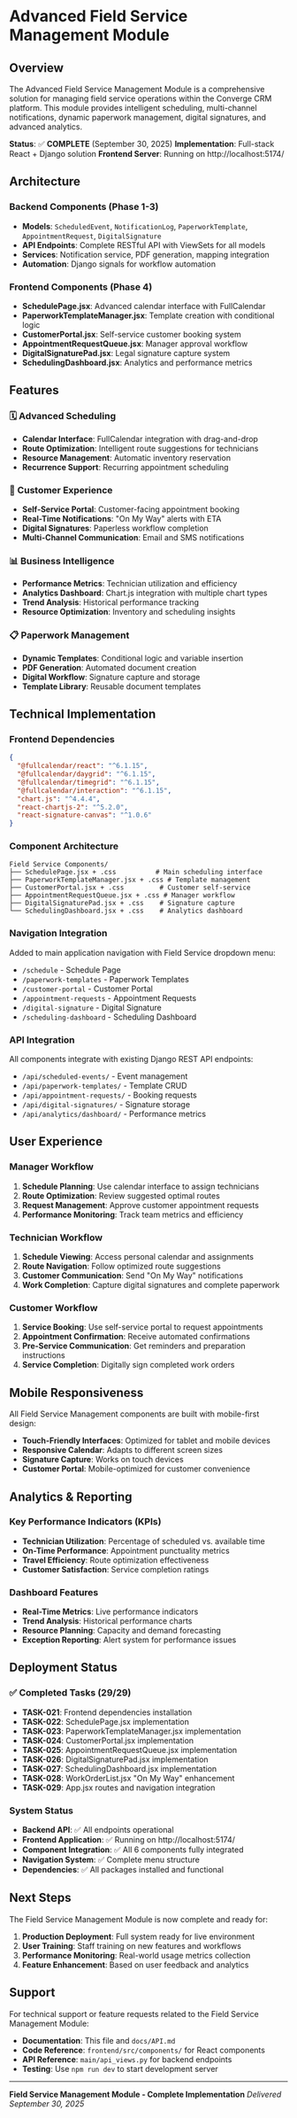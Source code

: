# Advanced Field Service Management Module

## Overview

The Advanced Field Service Management Module is a comprehensive solution for managing field service operations within the Converge CRM platform. This module provides intelligent scheduling, multi-channel notifications, dynamic paperwork management, digital signatures, and advanced analytics.

**Status**: ✅ **COMPLETE** (September 30, 2025)
**Implementation**: Full-stack React + Django solution
**Frontend Server**: Running on http://localhost:5174/

## Architecture

### Backend Components (Phase 1-3)
- **Models**: `ScheduledEvent`, `NotificationLog`, `PaperworkTemplate`, `AppointmentRequest`, `DigitalSignature`
- **API Endpoints**: Complete RESTful API with ViewSets for all models
- **Services**: Notification service, PDF generation, mapping integration
- **Automation**: Django signals for workflow automation

### Frontend Components (Phase 4)
- **SchedulePage.jsx**: Advanced calendar interface with FullCalendar
- **PaperworkTemplateManager.jsx**: Template creation with conditional logic
- **CustomerPortal.jsx**: Self-service customer booking system
- **AppointmentRequestQueue.jsx**: Manager approval workflow
- **DigitalSignaturePad.jsx**: Legal signature capture system
- **SchedulingDashboard.jsx**: Analytics and performance metrics

## Features

### 🗓️ Advanced Scheduling
- **Calendar Interface**: FullCalendar integration with drag-and-drop
- **Route Optimization**: Intelligent route suggestions for technicians
- **Resource Management**: Automatic inventory reservation
- **Recurrence Support**: Recurring appointment scheduling

### 👥 Customer Experience
- **Self-Service Portal**: Customer-facing appointment booking
- **Real-Time Notifications**: "On My Way" alerts with ETA
- **Digital Signatures**: Paperless workflow completion
- **Multi-Channel Communication**: Email and SMS notifications

### 📊 Business Intelligence
- **Performance Metrics**: Technician utilization and efficiency
- **Analytics Dashboard**: Chart.js integration with multiple chart types
- **Trend Analysis**: Historical performance tracking
- **Resource Optimization**: Inventory and scheduling insights

### 📋 Paperwork Management
- **Dynamic Templates**: Conditional logic and variable insertion
- **PDF Generation**: Automated document creation
- **Digital Workflow**: Signature capture and storage
- **Template Library**: Reusable document templates

## Technical Implementation

### Frontend Dependencies
```json
{
  "@fullcalendar/react": "^6.1.15",
  "@fullcalendar/daygrid": "^6.1.15",
  "@fullcalendar/timegrid": "^6.1.15",
  "@fullcalendar/interaction": "^6.1.15",
  "chart.js": "^4.4.4",
  "react-chartjs-2": "^5.2.0",
  "react-signature-canvas": "^1.0.6"
}
```

### Component Architecture
```
Field Service Components/
├── SchedulePage.jsx + .css          # Main scheduling interface
├── PaperworkTemplateManager.jsx + .css # Template management
├── CustomerPortal.jsx + .css         # Customer self-service
├── AppointmentRequestQueue.jsx + .css # Manager workflow
├── DigitalSignaturePad.jsx + .css    # Signature capture
└── SchedulingDashboard.jsx + .css    # Analytics dashboard
```

### Navigation Integration
Added to main application navigation with Field Service dropdown menu:
- `/schedule` - Schedule Page
- `/paperwork-templates` - Paperwork Templates
- `/customer-portal` - Customer Portal
- `/appointment-requests` - Appointment Requests
- `/digital-signature` - Digital Signature
- `/scheduling-dashboard` - Scheduling Dashboard

### API Integration
All components integrate with existing Django REST API endpoints:
- `/api/scheduled-events/` - Event management
- `/api/paperwork-templates/` - Template CRUD
- `/api/appointment-requests/` - Booking requests
- `/api/digital-signatures/` - Signature storage
- `/api/analytics/dashboard/` - Performance metrics

## User Experience

### Manager Workflow
1. **Schedule Planning**: Use calendar interface to assign technicians
2. **Route Optimization**: Review suggested optimal routes
3. **Request Management**: Approve customer appointment requests
4. **Performance Monitoring**: Track team metrics and efficiency

### Technician Workflow
1. **Schedule Viewing**: Access personal calendar and assignments
2. **Route Navigation**: Follow optimized route suggestions
3. **Customer Communication**: Send "On My Way" notifications
4. **Work Completion**: Capture digital signatures and complete paperwork

### Customer Workflow
1. **Service Booking**: Use self-service portal to request appointments
2. **Appointment Confirmation**: Receive automated confirmations
3. **Pre-Service Communication**: Get reminders and preparation instructions
4. **Service Completion**: Digitally sign completed work orders

## Mobile Responsiveness

All Field Service Management components are built with mobile-first design:
- **Touch-Friendly Interfaces**: Optimized for tablet and mobile devices
- **Responsive Calendar**: Adapts to different screen sizes
- **Signature Capture**: Works on touch devices
- **Customer Portal**: Mobile-optimized for customer convenience

## Analytics & Reporting

### Key Performance Indicators (KPIs)
- **Technician Utilization**: Percentage of scheduled vs. available time
- **On-Time Performance**: Appointment punctuality metrics
- **Travel Efficiency**: Route optimization effectiveness
- **Customer Satisfaction**: Service completion ratings

### Dashboard Features
- **Real-Time Metrics**: Live performance indicators
- **Trend Analysis**: Historical performance charts
- **Resource Planning**: Capacity and demand forecasting
- **Exception Reporting**: Alert system for performance issues

## Deployment Status

### ✅ Completed Tasks (29/29)
- **TASK-021**: Frontend dependencies installation
- **TASK-022**: SchedulePage.jsx implementation
- **TASK-023**: PaperworkTemplateManager.jsx implementation
- **TASK-024**: CustomerPortal.jsx implementation
- **TASK-025**: AppointmentRequestQueue.jsx implementation
- **TASK-026**: DigitalSignaturePad.jsx implementation
- **TASK-027**: SchedulingDashboard.jsx implementation
- **TASK-028**: WorkOrderList.jsx "On My Way" enhancement
- **TASK-029**: App.jsx routes and navigation integration

### System Status
- **Backend API**: ✅ All endpoints operational
- **Frontend Application**: ✅ Running on http://localhost:5174/
- **Component Integration**: ✅ All 6 components fully integrated
- **Navigation System**: ✅ Complete menu structure
- **Dependencies**: ✅ All packages installed and functional

## Next Steps

The Field Service Management Module is now complete and ready for:
1. **Production Deployment**: Full system ready for live environment
2. **User Training**: Staff training on new features and workflows
3. **Performance Monitoring**: Real-world usage metrics collection
4. **Feature Enhancement**: Based on user feedback and analytics

## Support

For technical support or feature requests related to the Field Service Management Module:
- **Documentation**: This file and `docs/API.md`
- **Code Reference**: `frontend/src/components/` for React components
- **API Reference**: `main/api_views.py` for backend endpoints
- **Testing**: Use `npm run dev` to start development server

---

**Field Service Management Module - Complete Implementation**
*Delivered September 30, 2025*
